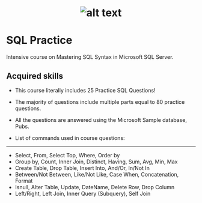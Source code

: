 # <p align="center"> ![alt text](https://github.com/Dimitrov-S-Dev-Python/SoftUni_MS_SQL/blob/master/SoftUni-Logo.png) <p>
# SQL Practice
Intensive course on Mastering SQL Syntax in Microsoft SQL Server. 
## Acquired skills
- This course literally includes 25 Practice SQL Questions!
- The majority of questions include multiple parts equal to 80 practice questions.

- All the questions are answered using the Microsoft Sample database, Pubs.

- List of commands used in course questions:
---

- Select, From, Select Top, Where, Order by
- Group by, Count, Inner Join, Distinct, Having, Sum, Avg, Min, Max
- Create Table, Drop Table, Insert Into, And/Or, In/Not In
- Between/Not Between, Like/Not Like, Case When, Concatenation, Format
- Isnull, Alter Table, Update, DateName, Delete Row, Drop Column
- Left/Right, Left Join, Inner Query (Subquery), Self Join